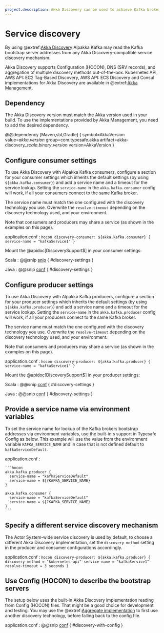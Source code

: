 ```yaml
---
project.description: Akka Discovery can be used to achieve Kafka broker discovery from the operations environment.
---
```

# Service discovery

By using @extref:[Akka Discovery](akka:discovery/index.html) Alpakka Kafka may read the Kafka bootstrap server addresses from any Akka Discovery-compatible service discovery mechanism.

Akka Discovery supports Configuration (HOCON), DNS (SRV records), and aggregation of multiple discovery methods out-of-the-box. Kubernetes API, AWS API: EC2 Tag-Based Discovery, AWS API: ECS Discovery and Consul implementations for Akka Discovery are available in @extref:[Akka Management](akka-management:).

## Dependency

The Akka Discovery version must match the Akka version used in your build. To use the implementations provided by Akka Management, you need to add the desired dependency.

@@dependency [Maven,sbt,Gradle] {
  symbol=AkkaVersion
  value=$akka.version$
  group=com.typesafe.akka
  artifact=akka-discovery_$scala.binary.version$
  version=AkkaVersion
}

## Configure consumer settings

To use Akka Discovery with Alpakka Kafka consumers, configure a section for your consumer settings which inherits the default settings (by using `${akka.kafka.consumer}`) and add a service name and a timeout for the service lookup. Setting the `service-name` in the `akka.kafka.consumer` config will work, if all your consumers connect to the same Kafka broker.

The service name must match the one configured with the discovery technology you use. Overwrite the `resolve-timeout` depending on the discovery technology used, and your environment.

Note that consumers and producers may share a service (as shown in the examples on this page).

application.conf
:   ```hocon
    discovery-consumer: ${akka.kafka.consumer} {
      service-name = "kafkaService1"
    }
    ```

Mount the @apidoc[DiscoverySupport$] in your consumer settings:

Scala
: @@snip [snip](/tests/src/test/scala/org/apache/pekko/kafka/ConsumerSettingsSpec.scala) { #discovery-settings }

Java
: @@snip [conf](/tests/src/test/java/docs/javadsl/ConsumerSettingsTest.java) { #discovery-settings }


## Configure producer settings

To use Akka Discovery with Alpakka Kafka producers, configure a section for your producer settings which inherits the default settings (by using `${akka.kafka.producer}`) and add a service name and a timeout for the service lookup. Setting the `service-name` in the `akka.kafka.producer` config will work, if all your producers connect to the same Kafka broker.

The service name must match the one configured with the discovery technology you use. Overwrite the `resolve-timeout` depending on the discovery technology used, and your environment.

Note that consumers and producers may share a service (as shown in the examples on this page).

application.conf
:   ```hocon
    discovery-producer: ${akka.kafka.producer} {
      service-name = "kafkaService1"
    }
    ```

Mount the @apidoc[DiscoverySupport$] in your producer settings:

Scala
: @@snip [conf](/tests/src/test/scala/org/apache/pekko/kafka/ProducerSettingsSpec.scala) { #discovery-settings }

Java
: @@snip [conf](/tests/src/test/java/docs/javadsl/ProducerSettingsTest.java) { #discovery-settings }


## Provide a service name via environment variables

To set the service name for lookup of the Kafka brokers bootstrap addresses via environment variables, use the built-in s support in Typesafe Config as below. This example will use the value from the environment variable `KAFKA_SERVICE_NAME` and in case that is not defined default to `kafkaServiceDefault`.

application.conf
:   &#9;

    ```hocon
    akka.kafka.producer {
      service-name = "kafkaServiceDefault"
      service-name = ${?KAFKA_SERVICE_NAME}
    }
    
    akka.kafka.consumer {
      service-name = "kafkaServiceDefault"
      service-name = ${?KAFKA_SERVICE_NAME}
    }
    ```



## Specify a different service discovery mechanism

The Actor System-wide service discovery is used by default, to choose a different Akka Discovery implementation, set the `discovery-method` setting in the producer and consumer configurations accordingly.

application.conf
:   ```hocon
    discovery-producer: ${akka.kafka.producer} {
      discovery-method = "kubernetes-api"
      service-name = "kafkaService1"
      resolve-timeout = 3 seconds
    }
    ```

## Use Config (HOCON) to describe the bootstrap servers

The setup below uses the built-in Akka Discovery implementation reading from Config (HOCON) files. That might be a good choice for development and testing. You may use the @extref:[Aggregate implementation](akka:discovery/index.html#discovery-method-aggregate-multiple-discovery-methods) to first use another discovery technology, before falling back to the config file.

application.conf
:   @@snip [conf](/tests/src/test/scala/org/apache/pekko/kafka/ConsumerSettingsSpec.scala) { #discovery-with-config }
